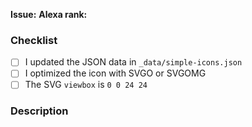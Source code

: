 <!--
Before opening your pull request, have a quick look at our contribution guidelines:
https://github.com/simple-icons/simple-icons/blob/develop/CONTRIBUTING.md

Consider adding a preview image of your submission using:
https://petershaggynoble.github.io/SI-Sandbox/preview/
-->

**Issue:**
**Alexa rank:**
  <!-- The Alexa rank can be retrieved at https://www.alexa.com/siteinfo/
       Please see our contributing guidelines for more details on how we
       assess a brand's popularity. -->

### Checklist
  - [ ] I updated the JSON data in `_data/simple-icons.json`
  - [ ] I optimized the icon with SVGO or SVGOMG
  - [ ] The SVG `viewbox` is `0 0 24 24`

### Description
<!--
Anything relevant, for example:
  - Why did you pick the hex value?
  - Did you manually vectorize the logo?
  - Have you used multiple sources?
  - etc.
-->
